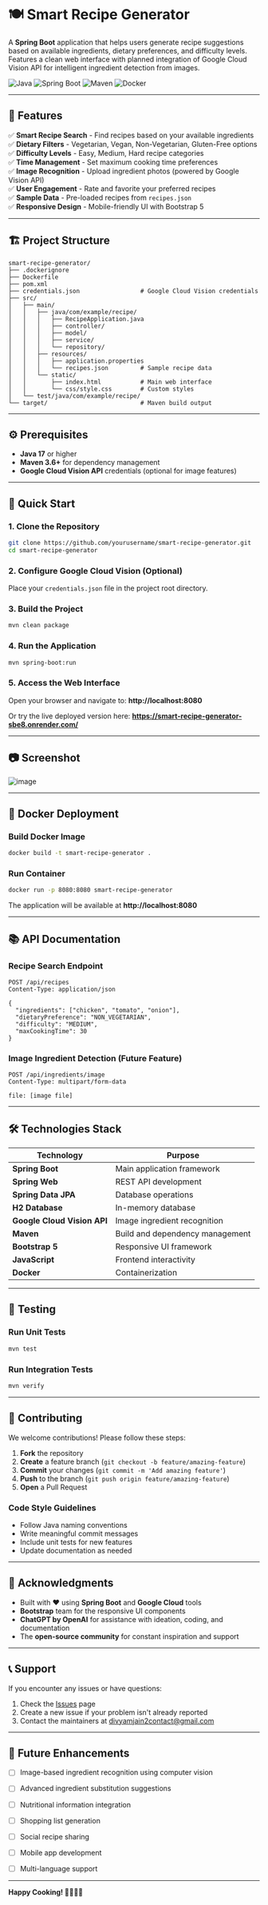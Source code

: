 # 🍽️ Smart Recipe Generator

A **Spring Boot** application that helps users generate recipe suggestions based on available ingredients, dietary preferences, and difficulty levels. Features a clean web interface with planned integration of Google Cloud Vision API for intelligent ingredient detection from images.

![Java](https://img.shields.io/badge/Java-17-orange)
![Spring Boot](https://img.shields.io/badge/Spring%20Boot-3.x-green)
![Maven](https://img.shields.io/badge/Maven-3.6+-blue)
![Docker](https://img.shields.io/badge/Docker-Ready-blue)

---

## 🚀 Features

✅ **Smart Recipe Search** - Find recipes based on your available ingredients  
✅ **Dietary Filters** - Vegetarian, Vegan, Non-Vegetarian, Gluten-Free options  
✅ **Difficulty Levels** - Easy, Medium, Hard recipe categories  
✅ **Time Management** - Set maximum cooking time preferences  
✅ **Image Recognition** - Upload ingredient photos (powered by Google Vision API)  
✅ **User Engagement** - Rate and favorite your preferred recipes  
✅ **Sample Data** - Pre-loaded recipes from `recipes.json`  
✅ **Responsive Design** - Mobile-friendly UI with Bootstrap 5  

---

## 🏗️ Project Structure

```
smart-recipe-generator/
├── .dockerignore
├── Dockerfile
├── pom.xml
├── credentials.json                 # Google Cloud Vision credentials
├── src/
│   ├── main/
│   │   ├── java/com/example/recipe/
│   │   │   ├── RecipeApplication.java
│   │   │   ├── controller/
│   │   │   ├── model/
│   │   │   ├── service/
│   │   │   └── repository/
│   │   ├── resources/
│   │   │   ├── application.properties
│   │   │   └── recipes.json         # Sample recipe data
│   │   └── static/
│   │       ├── index.html           # Main web interface
│   │       └── css/style.css        # Custom styles
│   └── test/java/com/example/recipe/
└── target/                          # Maven build output
```

---

## ⚙️ Prerequisites

- **Java 17** or higher
- **Maven 3.6+** for dependency management
- **Google Cloud Vision API** credentials (optional for image features)

---

## 🚀 Quick Start

### 1. Clone the Repository
```bash
git clone https://github.com/yourusername/smart-recipe-generator.git
cd smart-recipe-generator
```

### 2. Configure Google Cloud Vision (Optional)
Place your `credentials.json` file in the project root directory.

### 3. Build the Project
```bash
mvn clean package
```

### 4. Run the Application
```bash
mvn spring-boot:run
```

### 5. Access the Web Interface

Open your browser and navigate to: **http://localhost:8080**

Or try the live deployed version here: **https://smart-recipe-generator-sbe8.onrender.com/**

---
## 📷 Screenshot
![image](https://github.com/user-attachments/assets/42f86fd1-83f6-496d-ac8b-dc3faa1aee43)

---
## 🐳 Docker Deployment

### Build Docker Image
```bash
docker build -t smart-recipe-generator .
```

### Run Container
```bash
docker run -p 8080:8080 smart-recipe-generator
```

The application will be available at **http://localhost:8080**

---

## 📚 API Documentation

### Recipe Search Endpoint
```http
POST /api/recipes
Content-Type: application/json

{
  "ingredients": ["chicken", "tomato", "onion"],
  "dietaryPreference": "NON_VEGETARIAN",
  "difficulty": "MEDIUM",
  "maxCookingTime": 30
}
```

### Image Ingredient Detection (Future Feature)
```http
POST /api/ingredients/image
Content-Type: multipart/form-data

file: [image file]
```

---

## 🛠️ Technologies Stack

| Technology | Purpose |
|------------|---------|
| **Spring Boot** | Main application framework |
| **Spring Web** | REST API development |
| **Spring Data JPA** | Database operations |
| **H2 Database** | In-memory database |
| **Google Cloud Vision API** | Image ingredient recognition |
| **Maven** | Build and dependency management |
| **Bootstrap 5** | Responsive UI framework |
| **JavaScript** | Frontend interactivity |
| **Docker** | Containerization |

---

## 🧪 Testing

### Run Unit Tests
```bash
mvn test
```

### Run Integration Tests
```bash
mvn verify
```

---

## 🤝 Contributing

We welcome contributions! Please follow these steps:

1. **Fork** the repository
2. **Create** a feature branch (`git checkout -b feature/amazing-feature`)
3. **Commit** your changes (`git commit -m 'Add amazing feature'`)
4. **Push** to the branch (`git push origin feature/amazing-feature`)
5. **Open** a Pull Request

### Code Style Guidelines
- Follow Java naming conventions
- Write meaningful commit messages
- Include unit tests for new features
- Update documentation as needed

---

## 🌟 Acknowledgments

- Built with ❤️ using **Spring Boot** and **Google Cloud** tools  
- **Bootstrap** team for the responsive UI components  
- **ChatGPT by OpenAI** for assistance with ideation, coding, and documentation  
- The **open-source community** for constant inspiration and support  


---

## 📞 Support

If you encounter any issues or have questions:

1. Check the [Issues](https://github.com/yourusername/smart-recipe-generator/issues) page
2. Create a new issue if your problem isn't already reported
3. Contact the maintainers at divyamjain2contact@gmail.com

---

## 🔮 Future Enhancements

- [ ] Image-based ingredient recognition using computer vision
- [ ] Advanced ingredient substitution suggestions
- [ ] Nutritional information integration
- [ ] Shopping list generation
- [ ] Social recipe sharing
- [ ] Mobile app development
- [ ] Multi-language support


---

**Happy Cooking! 👨‍🍳👩‍🍳**
